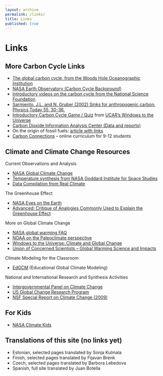 ```yaml
---
layout: archive
permalink: /links/
title: Links
published: true
---
```

# Links

## More Carbon Cycle Links

- [The global carbon cycle, from the Woods Hole Oceanographic Institution](http://www.whoi.edu/feature/carboncycle/)
- [NASA Earth Observatory (Carbon Cycle Background)](http://earthobservatory.nasa.gov/Features/CarbonCycle/)
- [Introductory videos on the carbon cycle from the National Science Foundation](http://www.nsf.gov/news/special_reports/degree/carbon.jsp)
- [Sarmiento, J.L. and N. Gruber (2002) Sinks for anthropogenic carbon. Physics Today 55, 30-36.](http://physicstoday.scitation.org/doi/10.1063/1.1510279)
- [Introductory Carbon Cycle Game / Quiz](http://www.windows.ucar.edu/earth/climate/carbon_cycle.html) from [UCAR’s Windows to the Universe](http://www.windows.ucar.edu/)
- [Carbon Dioxide Information Analysis Center (Data and reports)](http://cdiac.ornl.gov/)
- On the origin of fossil fuels: [article with links](http://krilloil.com/oil-not-exactly-dead-dinosaurs.html)
- [Carbon Connections](http://carbonconnections.bscs.org/) – online curriculum for 9-12 students


## Climate and Climate Change Resources

Current Observations and Analysis

- [NASA Global Climate Change](http://climate.nasa.gov/)
- [Temperature synthesis from NASA Goddard Institute for Space Studies](http://data.giss.nasa.gov/gistemp/)
- [Data Compilation from Real Climate](http://www.realclimate.org/index.php/data-sources/)


The Greenhouse Effect

- [NASA Eyes on the Earth](http://climate.nasa.gov/causes/)
- [Advanced: Critique of Analogies Commonly Used to Explain the Greenhouse Effect](http://www.ems.psu.edu/%7Efraser/Bad/BadGreenhouse.html)


More on Global Climate Change

- [NASA global warming FAQ](https://climate.nasa.gov/faq/)
- [NOAA on the Paleoclimate perspective](http://www.ncdc.noaa.gov/paleo/globalwarming/home.html)
- [Windows to the Universe: Climate and Global Change](http://www.windows2universe.org/earth/climate/climate.html)
- [Union of Concerned Scientists – Global Warming Science and Impacts](http://www.ncdc.noaa.gov/paleo/globalwarming/home.html)


Climate Modeling for the Classroom

- [EdGCM](http://edgcm.columbia.edu/) (Educational Global Climate Modeling)


National and International Research and Synthesis Activities

- [Intergovernmental Panel on Climate Change](http://www.ipcc.ch/)
- [US Global Change Research Program](http://www.globalchange.gov/)
- [NSF Special Report on Climate Change (2009)](http://www.nsf.gov/news/special_reports/climate/)


## For Kids

- [NASA Climate Kids](http://climatekids.nasa.gov/)


## Translations of this site (no links yet)

- Estonian, selected pages translated by Sonja Kulmala
- Finish, selected pages translated by Fijavan Brenk
- Czech, selected pages translated by Barbora Lebedova
- Spanish, full site translated by Juan Botella



